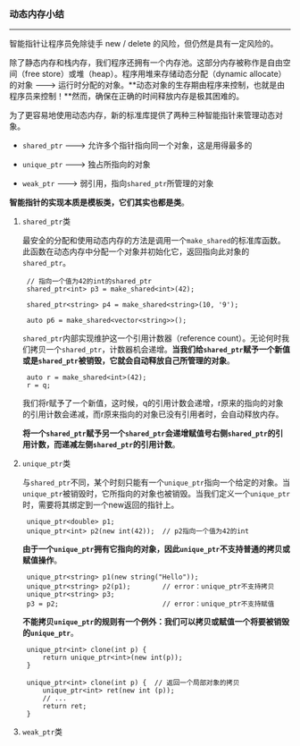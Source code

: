 ### 动态内存小结 ###
------------------

智能指针让程序员免除徒手 new / delete 的风险，但仍然是具有一定风险的。

除了静态内存和栈内存，我们程序还拥有一个内存池。这部分内存被称作是自由空间（free store）或堆（heap）。程序用堆来存储动态分配（dynamic allocate）的对象 ---> 运行时分配的对象。**动态对象的生存期由程序来控制，也就是由程序员来控制！**然而，确保在正确的时间释放内存是极其困难的。

为了更容易地使用动态内存，新的标准库提供了两种三种智能指针来管理动态对象。

- `shared_ptr` ---> 允许多个指针指向同一个对象，这是用得最多的

- `unique_ptr` ---> 独占所指向的对象

- `weak_ptr` ---> 弱引用，指向`shared_ptr`所管理的对象

**智能指针的实现本质是模板类，它们其实也都是类**。

1. `shared_ptr`类

	最安全的分配和使用动态内存的方法是调用一个`make_shared`的标准库函数。此函数在动态内存中分配一个对象并初始化它，返回指向此对象的`shared_ptr`。
	
		// 指向一个值为42的int的shared_ptr
		shared_ptr<int> p3 = make_shared<int>(42);  
		
		shared_ptr<string> p4 = make_shared<string>(10, '9');
		
		auto p6 = make_shared<vector<string>>();
		
	`shared_ptr`内部实现维护这一个引用计数器（reference count）。无论何时我们拷贝一个`shared_ptr`，计数器机会递增。**当我们给`shared_ptr`赋予一个新值或是`shared_ptr`被销毁，它就会自动释放自己所管理的对象**。
	
		auto r = make_shared<int>(42);
		r = q;   
	我们将r赋予了一个新值，这时候，q的引用计数会递增，r原来的指向的对象的引用计数会递减，而r原来指向的对象已没有引用者时，会自动释放内存。
	
	**将一个`shared_ptr`赋予另一个`shared_ptr`会递增赋值号右侧`shared_ptr`的引用计数，而递减左侧`shared_ptr`的引用计数**。
	
2. `unique_ptr`类
	
	与`shared_ptr`不同，某个时刻只能有一个`unique_ptr`指向一个给定的对象。当`unique_ptr`被销毁时，它所指向的对象也被销毁。当我们定义一个`unique_ptr`时，需要将其绑定到一个new返回的指针上。
	
		unique_ptr<double> p1;
		unique_ptr<int> p2(new int(42));  // p2指向一个值为42的int

	**由于一个`unique_ptr`拥有它指向的对象，因此`unique_ptr`不支持普通的拷贝或赋值操作**。
	
		unique_ptr<string> p1(new string("Hello"));
		unique_ptr<string> p2(p1);        // error：unique_ptr不支持拷贝
		unique_ptr<string> p3;
		p3 = p2;                          // error：unique_ptr不支持赋值
		
		
	**不能拷贝`unique_ptr`的规则有一个例外：我们可以拷贝或赋值一个将要被销毁的`unique_ptr`**。
	
		unique_ptr<int> clone(int p) {   
			return unique_ptr<int>(new int(p));
		}
		
		unique_ptr<int> clone(int p) {  // 返回一个局部对象的拷贝
			unique_ptr<int> ret(new int (p));
			// ...
			return ret;
		}
		
3. `weak_ptr`类
